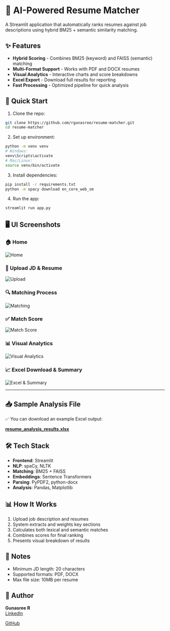 # 📄 AI-Powered Resume Matcher

A Streamlit application that automatically ranks resumes against job descriptions using hybrid BM25 + semantic similarity matching.

## ✨ Features
- **Hybrid Scoring** - Combines BM25 (keyword) and FAISS (semantic) matching
- **Multi-Format Support** - Works with PDF and DOCX resumes
- **Visual Analytics** - Interactive charts and score breakdowns
- **Excel Export** - Download full results for reporting
- **Fast Processing** - Optimized pipeline for quick analysis

## 🚀 Quick Start

1. Clone the repo:
```bash
git clone https://github.com/rgunasree/resume-matcher.git
cd resume-matcher
```

2. Set up environment:
```bash
python -m venv venv
# Windows:
venv\Scripts\activate
# Mac/Linux:
source venv/bin/activate
```

3. Install dependencies:
```bash
pip install -r requirements.txt
python -m spacy download en_core_web_sm
```

4. Run the app:
```bash
streamlit run app.py
```

## 🖥️ UI Screenshots

### 🏠 Home
![Home](screenshots/home.jpg)

### 📂 Upload JD & Resume
![Upload](screenshots/upload_jd_and_resume.jpg)

### 🔍 Matching Process
![Matching](screenshots/matching.jpg)

### ✅ Match Score
![Match Score](screenshots/match_score.jpg)

### 📊 Visual Analytics
![Visual Analytics](screenshots/visual_analytics.jpg)

### 📈 Excel Download & Summary
![Excel & Summary](screenshots/excel_and_summary.jpg)

---
## 📥 Sample Analysis File

✅ You can download an example Excel output:

**[resume_analysis_results.xlsx](resume_analysis_results.xlsx)**


## 🛠️ Tech Stack
- **Frontend**: Streamlit
- **NLP**: spaCy, NLTK
- **Matching**: BM25 + FAISS
- **Embeddings**: Sentence Transformers
- **Parsing**: PyPDF2, python-docx
- **Analysis**: Pandas, Matplotlib

## 📊 How It Works
1. Upload job description and resumes
2. System extracts and weights key sections
3. Calculates both lexical and semantic matches
4. Combines scores for final ranking
5. Presents visual breakdown of results

## 📝 Notes
- Minimum JD length: 20 characters
- Supported formats: PDF, DOCX
- Max file size: 10MB per resume

## 👤 Author
**Gunasree R**  
[LinkedIn](https://www.linkedin.com/in/gunasree-r-55024224a) 

[GitHub](https://github.com/rgunasree)

```
